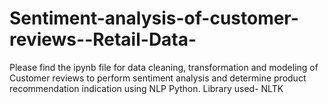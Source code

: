 # Sentiment-analysis-of-customer-reviews--Retail-Data-
Please find the ipynb file for data cleaning, transformation and modeling of Customer reviews to perform sentiment analysis and determine product recommendation indication using NLP Python. Library used- NLTK
